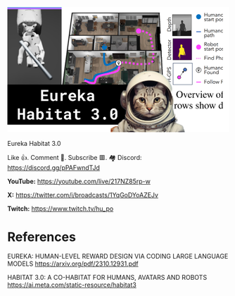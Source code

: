 ![](thumbnails/28.10.2023.png)

Eureka Habitat 3.0

Like 👍. Comment 💬. Subscribe 🟥.
🏘 Discord: https://discord.gg/pPAFwndTJd

**YouTube:** https://youtube.com/live/217NZ85rp-w

**X:** https://twitter.com/i/broadcasts/1YqGoDYoAZEJv

**Twitch:** https://www.twitch.tv/hu_po


# References

EUREKA: HUMAN-LEVEL REWARD DESIGN VIA CODING LARGE LANGUAGE MODELS
https://arxiv.org/pdf/2310.12931.pdf

HABITAT 3.0: A CO-HABITAT FOR HUMANS, AVATARS AND ROBOTS
https://ai.meta.com/static-resource/habitat3